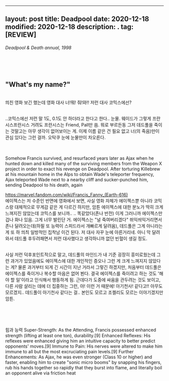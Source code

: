 
---
layout: post
title: Deadpool
date: 2020-12-18
modified: 2020-12-18
description: .
tag: [REVIEW]
---

###### Deadpool & Death annual, 1998

<br/><br/>
## "What's my name?"

<br/>믜친 영화 보긴 했는데 영화 대사 너!뭐! 줘!와!! 저런 대사 코믹스에선? 

<br/>..코믹스에선 저런 말 1도, 0.1도 안 하더라고 한다고 한다.. 눈물. 웨이드가 그렇게 프란시스프란시스 거려도 프란시스는 Friend, Pall만 씀. 뭐로 부르든동 그저 데드풀을 죽이는 것말고는 아무 생각이 없어보이는 게. 이제 이름 같은 건 필요 없고 너(의 죽음)만이 관심 있다는 그런 걸까. 오탁쿠 눈에 눈물만이 차오른다.  

<br/><br/>
Somehow Francis survived, and resurfaced years later as Ajax when he hunted down and killed many of the surviving members from the Weapon X project in order to exact his revenge on Deadpool. After torturing Killebrew at his mountain home in the Alps to obtain Wade's teleporter frequency, Ajax teleported Wade next to a nearby cliff and sucker-punched him, sending Deadpool to his death, again

https://marvel.fandom.com/wiki/Francis_Fanny_(Earth-616)
<br/>
에이젝스는 저 수준인 반면에 영화에서 보면, 사실 영화 자체가 에이젝스뿐 아니라 코믹스랑 대체적으로 무게감 같은 게 다르긴 하지만, 암튼 에이젝스에 대한 분노가 딱히 크게 느껴지진 않았는데 코믹스를 보니까.. .. 똑같았다(존나 반전) 이게 그러니까 에이젝스만 겁나 화나 있음. 그게 너무 발린단 거. 에이젝스는 "널 죽여버리겠다" 쒸익씌익거리면서 존나 달려오는데(하필 또 능력이 스피드라서 개빠르게 달려옴), 데드풀은 그게 아니라는 게 또 하 믜츼 일방적인 집착남 이건 된다. 저 대사 자꾸 눈에 아른거리네. 아니 막 달려와서 데드풀 후두려패면서 저런 대사했다고 생각하니까 없던 빈혈이 생길 정도.

<br/>사실 저런 덕후포인트적으로 말고, 데드풀의 마인드가 내 기준 굉장히 흥미로웠는데 그런 과거가 있었음에도 에이젝스에 대한 개인적인 증오나 그런 게 크게 느껴지지 않았다는 게? 물론 과거부터 되게 긴 시간이 지난 거라서 그렇긴 하겠지만, 처음부터 데드풀은 에이젝스를 죽이거나 복수할 마음은 없어 뵌다. 결국 에이젝스를 죽이려고 하는 것도 '해야 할 일'이라고 인식해서 행동하게 됨. 근데다가 도중에 싸움을 관두려는 것도 보이고, 다른 사람 살리는 데에 더 집중하는 그런, 아! 이런 거 때문에! 아기천사! 같다고!! 아무도 모르겠지.. 데드풀이 아기천사 같다는 걸.. 본인도 모르고 조켈리도 모르는 이야기겠지만 암튼. 


<br/>





<br/><br/>힘과 능력
Super-Strength: As the Attending, Francis possessed enhanced strength (lifting at least one ton), durability.[9]
Enhanced Reflexes: His reflexes were enhanced giving him an intuitive capacity to better predict opponents' moves.[9]
Immune to Pain: His nerves were altered to make him immune to all but the most excruciating pain levels.[9]
Further Enhancements: As Ajax, he was even stronger (Class 10 or higher) and faster, enabling him to create "sonic micro booms" by snapping his fingers, rub his hands together so rapidly that they burst into flame, and literally boil an opponent alive via friction heat  



